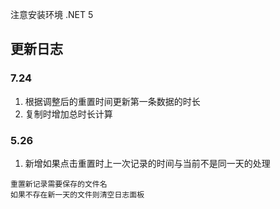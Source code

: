 注意安装环境 .NET 5

## 更新日志
### 7.24
1. 根据调整后的重置时间更新第一条数据的时长
2. 复制时增加总时长计算



### 5.26  
1. 新增如果点击重置时上一次记录的时间与当前不是同一天的处理
```
重置新记录需要保存的文件名
如果不存在新一天的文件则清空日志面板
```